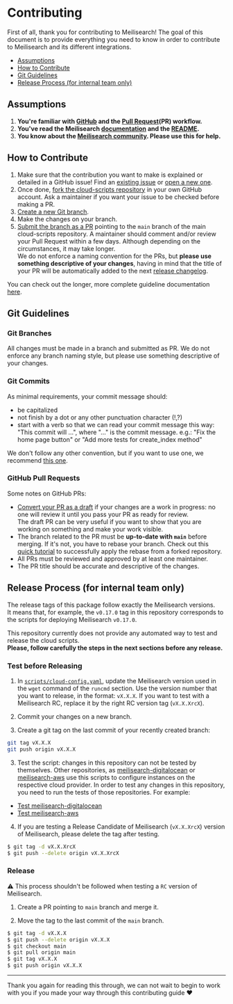 # Contributing <!-- omit in TOC -->

First of all, thank you for contributing to Meilisearch! The goal of this document is to provide everything you need to know in order to contribute to Meilisearch and its different integrations.

- [Assumptions](#assumptions)
- [How to Contribute](#how-to-contribute)
- [Git Guidelines](#git-guidelines)
- [Release Process (for internal team only)](#release-process-for-internal-team-only)

## Assumptions

1. **You're familiar with [GitHub](https://github.com) and the [Pull Request](https://help.github.com/en/github/collaborating-with-issues-and-pull-requests/about-pull-requests)(PR) workflow.**
2. **You've read the Meilisearch [documentation](https://docs.meilisearch.com) and the [README](/README.md).**
3. **You know about the [Meilisearch community](https://docs.meilisearch.com/resources/contact.html). Please use this for help.**

## How to Contribute

1. Make sure that the contribution you want to make is explained or detailed in a GitHub issue! Find an [existing issue](https://github.com/meilisearch/cloud-scripts/issues/) or [open a new one](https://github.com/meilisearch/cloud-scripts/issues/new).
2. Once done, [fork the cloud-scripts repository](https://help.github.com/en/github/getting-started-with-github/fork-a-repo) in your own GitHub account. Ask a maintainer if you want your issue to be checked before making a PR.
3. [Create a new Git branch](https://help.github.com/en/github/collaborating-with-issues-and-pull-requests/creating-and-deleting-branches-within-your-repository).
4. Make the changes on your branch.
5. [Submit the branch as a PR](https://help.github.com/en/github/collaborating-with-issues-and-pull-requests/creating-a-pull-request-from-a-fork) pointing to the `main` branch of the main cloud-scripts repository. A maintainer should comment and/or review your Pull Request within a few days. Although depending on the circumstances, it may take longer.<br>
 We do not enforce a naming convention for the PRs, but **please use something descriptive of your changes**, having in mind that the title of your PR will be automatically added to the next [release changelog](https://github.com/meilisearch/cloud-scripts/releases/).

You can check out the longer, more complete guideline documentation [here](https://github.com/meilisearch/.github/blob/main/Hacktoberfest_2022_contributors_guidelines.md).

## Git Guidelines

### Git Branches <!-- omit in TOC -->

All changes must be made in a branch and submitted as PR.
We do not enforce any branch naming style, but please use something descriptive of your changes.

### Git Commits <!-- omit in TOC -->

As minimal requirements, your commit message should:
- be capitalized
- not finish by a dot or any other punctuation character (!,?)
- start with a verb so that we can read your commit message this way: "This commit will ...", where "..." is the commit message.
  e.g.: "Fix the home page button" or "Add more tests for create_index method"

We don't follow any other convention, but if you want to use one, we recommend [this one](https://chris.beams.io/posts/git-commit/).

### GitHub Pull Requests <!-- omit in TOC -->

Some notes on GitHub PRs:

- [Convert your PR as a draft](https://help.github.com/en/github/collaborating-with-issues-and-pull-requests/changing-the-stage-of-a-pull-request) if your changes are a work in progress: no one will review it until you pass your PR as ready for review.<br>
  The draft PR can be very useful if you want to show that you are working on something and make your work visible.
- The branch related to the PR must be **up-to-date with `main`** before merging. If it's not, you have to rebase your branch. Check out this [quick tutorial](https://gist.github.com/curquiza/5f7ce615f85331f083cd467fc4e19398) to successfully apply the rebase from a forked repository.
- All PRs must be reviewed and approved by at least one maintainer.
- The PR title should be accurate and descriptive of the changes.

## Release Process (for internal team only)

The release tags of this package follow exactly the Meilisearch versions.<br>
It means that, for example, the `v0.17.0` tag in this repository corresponds to the scripts for deploying Meilisearch `v0.17.0`.

This repository currently does not provide any automated way to test and release the cloud scripts.<br>
**Please, follow carefully the steps in the next sections before any release.**

### Test before Releasing <!-- omit in TOC -->

1. In [`scripts/cloud-config.yaml`](scripts/cloud-config.yaml), update the Meilisearch version used in the `wget` command of the `runcmd` section. Use the version number that you want to release, in the format: `vX.X.X`. If you want to test with a Meilisearch RC, replace it by the right RC version tag (`vX.X.XrcX`).

2. Commit your changes on a new branch.

3. Create a git tag on the last commit of your recently created branch:

```bash
git tag vX.X.X
git push origin vX.X.X
```

3. Test the script: changes in this repository can not be tested by themselves. Other repositories, as [meilisearch-digitalocean](https://github.com/meilisearch/meilisearch-digitalocean/) or [meilisearch-aws](https://github.com/meilisearch/meilisearch-aws/) use this scripts to configure instances on the respective cloud provider. In order to test any changes in this repository, you need to run the tests of those repositories. For example:

 - [Test meilisearch-digitalocean](https://github.com/meilisearch/meilisearch-digitalocean/blob/main/CONTRIBUTING.md#release-process-for-internal-team-only)
 - [Test meilisearch-aws](https://github.com/meilisearch/meilisearch-aws/blob/main/CONTRIBUTING.md#release-process-for-internal-team-only)

 4. If you are testing a Release Candidate of Meilisearch (`vX.X.XrcX`) version of Meilisearch, please delete the tag after testing.

 ```bash
 $ git tag -d vX.X.XrcX
 $ git push --delete origin vX.X.XrcX
 ```

 ### Release <!-- omit in TOC -->

⚠️ This process shouldn't be followed when testing a `RC` version of Meilisearch.

 1. Create a PR pointing to `main` branch and merge it.

 2. Move the tag to the last commit of the `main` branch.

 ```bash
 $ git tag -d vX.X.X
 $ git push --delete origin vX.X.X
 $ git checkout main
 $ git pull origin main
 $ git tag vX.X.X
 $ git push origin vX.X.X
```

<hr>

Thank you again for reading this through, we can not wait to begin to work with you if you made your way through this contributing guide ❤️
